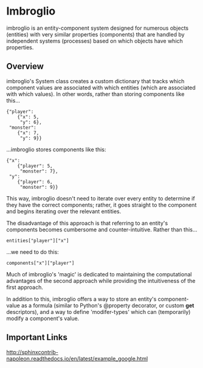 # Imbroglio
imbroglio is an entity-component system designed for numerous objects (entities) with very similar properties (components) that are handled by independent systems (processes) based on which objects have which properties.

## Overview
imbroglio's System class creates a custom dictionary that tracks which component values are associated with which entities (which are associated with which values). In other words, rather than storing components like this...
~~~~
{"player": 
    {"x": 5, 
     "y": 6}, 
 "monster": 
    {"x": 7, 
     "y": 9}}
~~~~
...imbroglio stores components like this:
~~~~
{"x": 
    {"player": 5, 
     "monster": 7}, 
 "y": 
    {"player": 6, 
     "monster": 9}}
~~~~
This way, imbroglio doesn't need to iterate over every entity to determine if they have the correct components; rather, it goes straight to the component and begins iterating over the relevant entities.

The disadvantage of this approach is that referring to an entity's components becomes cumbersome and counter-intuitive. Rather than this...

``entities["player"]["x"]``

...we need to do this:

``components["x"]["player"]``

Much of imbroglio's 'magic' is dedicated to maintaining the computational advantages of the second approach while providing the intuitiveness of the first approach.

In addition to this, imbroglio offers a way to store an entity's component-value as a formula (similar to Python's @property decorator, or custom __get__ descriptors), and a way to define 'modifer-types' which can (temporarily) modify a component's value.

## Important Links
http://sphinxcontrib-napoleon.readthedocs.io/en/latest/example_google.html
